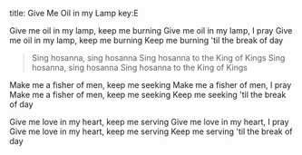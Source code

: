 title: Give Me Oil in my Lamp
key:E

Give me oil in my lamp, keep me burning
Give me oil in my lamp, I pray
Give me oil in my lamp, keep me burning
Keep me burning 'til the break of day

>Sing hosanna, sing hosanna
Sing hosanna to the King of Kings
Sing hosanna, sing hosanna
Sing hosanna to the King of Kings

Make me a fisher of men, keep me seeking
Make me a fisher of men, I pray
Make me a fisher of men, keep me seeking
Keep me seeking 'til the break of day

Give me love in my heart, keep me serving
Give me love in my heart, I pray
Give me love in my heart, keep me serving
Keep me serving 'til the break of day
